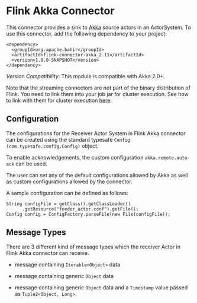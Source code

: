 # Flink Akka Connector

This connector provides a sink to [Akka](http://akka.io/) source actors in an ActorSystem.
To use this connector, add the following dependency to your project:

    <dependency>
      <groupId>org.apache.bahir</groupId>
      <artifactId>flink-connector-akka_2.11</artifactId>
      <version>1.0.0-SNAPSHOT</version>
    </dependency>
    
*Version Compatibility*: This module is compatible with Akka 2.0+.

Note that the streaming connectors are not part of the binary distribution of Flink. You need to link them into your job jar for cluster execution.
See how to link with them for cluster execution [here](https://ci.apache.org/projects/flink/flink-docs-release-1.2/dev/linking.html).
    
## Configuration
    
The configurations for the Receiver Actor System in Flink Akka connector can be created using the standard typesafe `Config (com.typesafe.config.Config)` object.
    
To enable acknowledgements, the custom configuration `akka.remote.auto-ack` can be used.

The user can set any of the default configurations allowed by Akka as well as custom configurations allowed by the connector.
   
A sample configuration can be defined as follows:
    
    String configFile = getClass().getClassLoader()
          .getResource("feeder_actor.conf").getFile();
    Config config = ConfigFactory.parseFile(new File(configFile));    
    
## Message Types
    
There are 3 different kind of message types which the receiver Actor in Flink Akka connector can receive.
    
- message containing `Iterable<Object>` data
   
- message containing generic `Object` data
   
- message containing generic `Object` data and a `Timestamp` value passed as `Tuple2<Object, Long>`.

